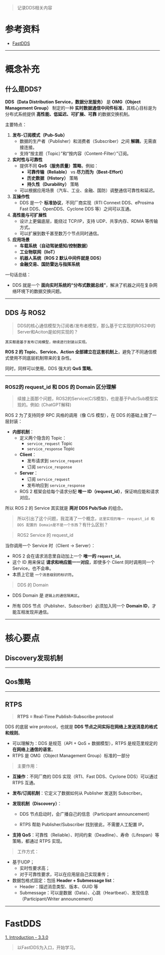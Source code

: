 > 记录DDS相关内容

# 参考资料

- [FastDDS](https://fast-dds.docs.eprosima.com/en/stable/)



---

# 概念补充

## 什么是DDS?

**DDS（Data Distribution Service，数据分发服务）**
 是 **OMG（Object Management Group）** 制定的一种 **实时数据通信中间件标准**，其核心目标是为分布式系统提供 **高性能、低延迟、可扩展、可靠** 的数据交换机制。

主要特点：

1. **发布-订阅模式（Pub-Sub）**
   - 数据的生产者（Publisher）和消费者（Subscriber）之间 **解耦**，无需直接连接。
   - 支持“按主题（Topic）”和“按内容（Content-Filter）”订阅。
2. **实时性与可靠性**
   - 提供不同 **QoS（服务质量）策略**，例如：
     - **可靠传输（Reliable）** vs **尽力而为（Best-Effort）**
     - **历史数据（History）** 策略
     - **持久性（Durability）** 策略
   - 可以根据应用场景（汽车、工业、金融、国防）调整通信可靠性和延迟。
3. **互操作性**
   - DDS 是一个 **标准协议**，不同厂商实现（RTI Connext DDS、eProsima Fast DDS、OpenDDS、Cyclone DDS 等）之间可以互通。
4. **高性能与可扩展性**
   - 设计上更偏底层，能绕过 TCP/IP，支持 UDP、共享内存、RDMA 等传输方式。
   - 可以扩展到数千甚至数万个节点同时通信。
5. **应用场景**
   - **车载系统（自动驾驶感知/控制数据）**
   - **工业物联网（IIoT）**
   - **机器人系统（ROS 2 默认中间件就是 DDS）**
   - **金融交易、国防雷达与指挥系统**

一句话总结：

- DDS 就是一个 **面向实时系统的“分布式数据总线”**，解决了机器之间在复杂网络环境下的数据交换问题。

---

## DDS 与 ROS2

> DDS的核心通信模型为订阅者/发布者模型，那么基于它实现的ROS2中的Server和Aciton是如何实现的？

`其实都是基于发布订阅模型，继续进行封装以实现。`

**ROS 2 的 Topic、Service、Action 全部建立在这套机制上**，避免了不同通信模式使用不同底层机制带来的复杂性。

同时，同样可以使用，DDS 强大的 **QoS 策略**。

---

### ROS2的 request_id 和 DDS 的 Domain 区分理解

> 续接上面那个问题，ROS2的Service(C/S模型)，也是基于Pub/Sub模型实现的。例如: (ChatGPT解释)

ROS 2 为了支持同步 RPC 风格的调用（像 C/S 模型），在 DDS 的基础上做了一层封装：

- **内部机制**：
  - 定义两个隐含的 Topic：
    - `service_request` Topic
    - `service_response` Topic
  - **Client**：
    - 发布请求到 `service_request`
    - 订阅 `service_response`
  - **Server**：
    - 订阅 `service_request`
    - 发布响应到 `service_response`
  - ROS 2 框架会给每个请求分配 **唯一 ID（request_id）**，保证响应能和请求对应。

所以 ROS 2 的 Service 其实就是 **两对 DDS Pub/Sub** 的组合。

> 所以引出了这个问题，我混淆了一个概念，`这里实现的唯一 request_id 和 DDS 配置的 Domain是不是一个东西`？有什么区别？

> ROS2 Service 的 request_id

当你调用一个 Service 时（Client -> Server）：

- ROS 2 会在请求消息里自动加上一个 **唯一的 `request_id`**。
- 这个 ID 用来保证 **请求和响应能一一对应**，即使多个 Client 同时调用同一个 Service，也不会串。
- 本质上它是 `一个消息级别的标识符`。

> DDS 的 Domain

- DDS Domain 是 `逻辑上的通信隔离区`。

- 所有 DDS 节点（Publisher、Subscriber）必须加入同一个 **Domain ID**，才能互相发现并通信。

---

# 核心要点

## Discovery发现机制





---

## Qos策略



---

## RTPS

>  **RTPS = Real-Time Publish-Subscribe protocol**

DDS 的底层 wire protocol，也就是 **DDS 节点之间实际在网络上发送消息的格式和规则**。

- 可以理解为：DDS 是规范（API + QoS + 数据模型），RTPS 是规范里规定的**在网络上通信的语言**。
- RTPS 是 OMG（Object Management Group）标准的一部分

> 主要作用：

- **互操作**：不同厂商的 DDS 实现（RTI、Fast DDS、Cyclone DDS）可以通过 RTPS 互通。

- **发布/订阅机制**：它定义了数据如何从 Publisher 发送到 Subscriber。

- **发现机制（Discovery）**：

  - DDS 节点启动时，会广播自己的信息（Participant announcement）

  - RTPS 帮助 Publisher/Subscriber 找到彼此，不需要人工配置 IP。

- **支持 QoS**：可靠性（Reliable）、时间约束（Deadline）、寿命（Lifespan）等策略，都通过 RTPS 实现。

> 工作方式：

- 基于UDP；
  - 实时性要求高；
  - 对于可靠性要求，可以在应用层自己实现重传；
- 数据包格式固定：包括 **Header + Submessage list**：
  - Header：描述消息类型、版本、GUID 等
  - Submessage：可以是数据（Data）、心跳（Heartbeat）、发现信息（Participant/Writer announcement）

---

# FastDDS

[1. Introduction - 3.3.0](https://fast-dds.docs.eprosima.com/en/stable/fastddsgen/introduction/introduction.html)

> 以FastDDS为入口，开始学习。







